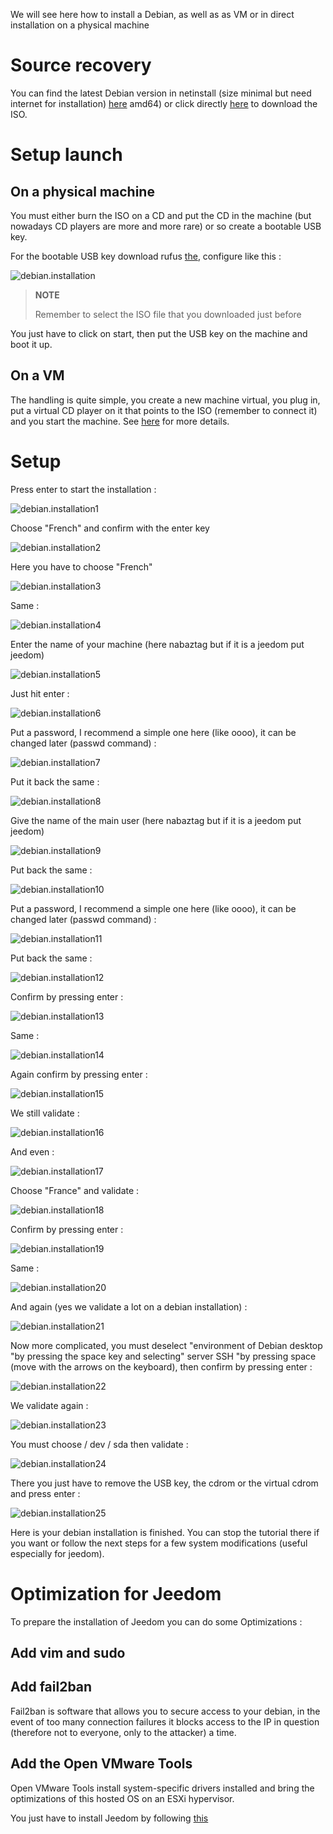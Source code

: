 We will see here how to install a Debian, as well as
as VM or in direct installation on a physical machine

Source recovery 
========================

You can find the latest Debian version in netinstall (size
minimal but need internet for installation)
[here](https://www.debian.org/CD/netinst) 
amd64) or click directly
[here](http://cdimage.debian.org/debian-cd/9.1.0/amd64/iso-cd/debian-9.1.0-amd64-netinst.iso)
to download the ISO.

Setup launch 
===========================

On a physical machine 
------------------------

You must either burn the ISO on a CD and put the CD in the machine
(but nowadays CD players are more and more rare) or so
create a bootable USB key.

For the bootable USB key download rufus
[the](http://rufus.akeo.ie/downloads/rufus-2.9.exe), 
configure like this :

![debian.installation](images/debian.installation.PNG)

> **NOTE**
>
> Remember to select the ISO file that you downloaded
> just before

You just have to click on start, then put the USB key
on the machine and boot it up.

On a VM 
----------

The handling is quite simple, you create a new machine
virtual, you plug in, put a virtual CD player on it that points
to the ISO (remember to connect it) and you start the machine. See
[here](https://doc.jeedom.com/en_US/howto/doc-howto-vmware.creer_une_vm.html)
for more details.

Setup 
============

Press enter to start the installation :

![debian.installation1](images/debian.installation1.PNG)

Choose "French" and confirm with the enter key

![debian.installation2](images/debian.installation2.PNG)

Here you have to choose "French"

![debian.installation3](images/debian.installation3.PNG)

Same :

![debian.installation4](images/debian.installation4.PNG)

Enter the name of your machine (here nabaztag but if it is a jeedom
put jeedom)

![debian.installation5](images/debian.installation5.PNG)

Just hit enter :

![debian.installation6](images/debian.installation6.PNG)

Put a password, I recommend a simple one here (like oooo),
it can be changed later (passwd command) :

![debian.installation7](images/debian.installation7.PNG)

Put it back the same :

![debian.installation8](images/debian.installation8.PNG)

Give the name of the main user (here nabaztag but if it is a
jeedom put jeedom)

![debian.installation9](images/debian.installation9.PNG)

Put back the same :

![debian.installation10](images/debian.installation10.PNG)

Put a password, I recommend a simple one here (like oooo),
it can be changed later (passwd command) :

![debian.installation11](images/debian.installation11.PNG)

Put back the same :

![debian.installation12](images/debian.installation12.PNG)

Confirm by pressing enter :

![debian.installation13](images/debian.installation13.PNG)

Same :

![debian.installation14](images/debian.installation14.PNG)

Again confirm by pressing enter :

![debian.installation15](images/debian.installation15.PNG)

We still validate :

![debian.installation16](images/debian.installation16.PNG)

And even :

![debian.installation17](images/debian.installation17.PNG)

Choose "France" and validate :

![debian.installation18](images/debian.installation18.PNG)

Confirm by pressing enter :

![debian.installation19](images/debian.installation19.PNG)

Same :

![debian.installation20](images/debian.installation20.PNG)

And again (yes we validate a lot on a debian installation) :

![debian.installation21](images/debian.installation21.PNG)

Now more complicated, you must deselect "environment of
Debian desktop "by pressing the space key and selecting" server
SSH "by pressing space (move with the arrows on the
keyboard), then confirm by pressing enter :

![debian.installation22](images/debian.installation22.PNG)

We validate again :

![debian.installation23](images/debian.installation23.PNG)

You must choose / dev / sda then validate :

![debian.installation24](images/debian.installation24.PNG)

There you just have to remove the USB key, the cdrom or the virtual cdrom
and press enter :

![debian.installation25](images/debian.installation25.PNG)

Here is your debian installation is finished. You can stop the
tutorial there if you want or follow the next steps for a few
system modifications (useful especially for jeedom).

Optimization for Jeedom 
========================

To prepare the installation of Jeedom you can do some
Optimizations :

Add vim and sudo 
-------------------

    

Add fail2ban 
----------------

Fail2ban is software that allows you to secure access to your debian,
in the event of too many connection failures it blocks access to
the IP in question (therefore not to everyone, only to the attacker) a
time.

    

Add the Open VMware Tools 
-----------------------------

Open VMware Tools install system-specific drivers
installed and bring the optimizations of this hosted OS
on an ESXi hypervisor.

    

You just have to install Jeedom by following
[this](https://doc.jeedom.com/en_US/installation/index#tocAnchor-1-27)
